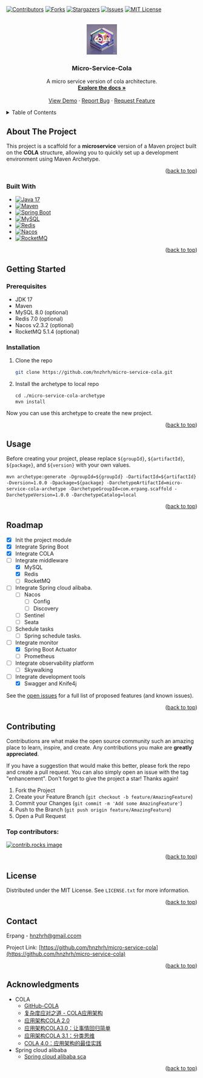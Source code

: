 <!-- Improved compatibility of back to top link: See: https://github.com/hnzhrh/micro-service-cola/pull/73 -->
<a id="readme-top"></a>
<!--
*** Thanks for checking out the Best-README-Template. If you have a suggestion
*** that would make this better, please fork the repo and create a pull request
*** or simply open an issue with the tag "enhancement".
*** Don't forget to give the project a star!
*** Thanks again! Now go create something AMAZING! :D
-->



<!-- PROJECT SHIELDS -->
<!--
*** I'm using markdown "reference style" links for readability.
*** Reference links are enclosed in brackets [ ] instead of parentheses ( ).
*** See the bottom of this document for the declaration of the reference variables
*** for contributors-url, forks-url, etc. This is an optional, concise syntax you may use.
*** https://www.markdownguide.org/basic-syntax/#reference-style-links
-->
[![Contributors][contributors-shield]][contributors-url]
[![Forks][forks-shield]][forks-url]
[![Stargazers][stars-shield]][stars-url]
[![Issues][issues-shield]][issues-url]
[![MIT License][license-shield]][license-url]



<!-- PROJECT LOGO -->
<br />
<div align="center">
  <a href="https://github.com/hnzhrh/micro-service-cola">
    <img src="images/logo.png" alt="Logo" width="80" height="80">
  </a>

  <h3 align="center">Micro-Service-Cola</h3>

  <p align="center">
    A micro service version of cola architecture.
    <br />
    <a href="https://github.com/hnzhrh/micro-service-cola"><strong>Explore the docs »</strong></a>
    <br />
    <br />
    <a href="https://github.com/hnzhrh/micro-service-cola">View Demo</a>
    ·
    <a href="https://github.com/hnzhrh/micro-service-cola/issues/new?labels=bug&template=bug-report---.md">Report Bug</a>
    ·
    <a href="https://github.com/hnzhrh/micro-service-cola/issues/new?labels=enhancement&template=feature-request---.md">Request Feature</a>
  </p>
</div>



<!-- TABLE OF CONTENTS -->
<details>
  <summary>Table of Contents</summary>
  <ol>
    <li>
      <a href="#about-the-project">About The Project</a>
      <ul>
        <li><a href="#built-with">Built With</a></li>
      </ul>
    </li>
    <li>
      <a href="#getting-started">Getting Started</a>
      <ul>
        <li><a href="#prerequisites">Prerequisites</a></li>
        <li><a href="#installation">Installation</a></li>
      </ul>
    </li>
    <li><a href="#usage">Usage</a></li>
    <li><a href="#roadmap">Roadmap</a></li>
    <li><a href="#contributing">Contributing</a></li>
    <li><a href="#license">License</a></li>
    <li><a href="#contact">Contact</a></li>
    <li><a href="#acknowledgments">Acknowledgments</a></li>
  </ol>
</details>



<!-- ABOUT THE PROJECT -->
## About The Project

This project is a scaffold for a **microservice** version of a Maven project built on the **COLA** structure, allowing you to quickly set up a development environment using Maven Archetype.

<p align="right">(<a href="#readme-top">back to top</a>)</p>



### Built With

* [![Java 17][JDK]][JDK-url]
* [![Maven][Maven]][Maven-url]
* [![Spring Boot][SpringBoot]][SpringBoot-url]
* [![MySQL][MySQL]][MySQL-url]
* [![Redis][Redis]][Redis-url]
* [![Nacos][Nacos]][Nacos-url]
* [![RocketMQ][RocketMQ]][RocketMQ-url]

<p align="right">(<a href="#readme-top">back to top</a>)</p>



<!-- GETTING STARTED -->
## Getting Started

### Prerequisites

* JDK 17
* Maven
* MySQL 8.0 (optional)
* Redis 7.0 (optional)
* Nacos v2.3.2 (optional)
* RocketMQ 5.1.4 (optional)

### Installation

1. Clone the repo
   ```sh
   git clone https://github.com/hnzhrh/micro-service-cola.git
   ```
2. Install the archetype to local repo
   ```shell
   cd ./micro-service-cola-archetype
   mvn install
   ```
Now you can use this archetype to create the new project.

<p align="right">(<a href="#readme-top">back to top</a>)</p>



<!-- USAGE EXAMPLES -->
## Usage

Before creating your project, please replace `${groupId}`, `${artifactId}`, `${package}`, and `${version}` with your own values.

```shell
mvn archetype:generate -DgroupId=${groupId} -DartifactId=${artifactId} -Dversion=1.0.0 -Dpackage=${package} -DarchetypeArtifactId=micro-service-cola-archetype -DarchetypeGroupId=com.erpang.scaffold -DarchetypeVersion=1.0.0 -DarchetypeCatalog=local
```



[//]: # (_For more examples, please refer to the [Documentation]&#40;https://example.com&#41;_)

<p align="right">(<a href="#readme-top">back to top</a>)</p>



<!-- ROADMAP -->
## Roadmap

- [x] Init the project module
- [x] Integrate Spring Boot
- [x] Integrate COLA
- [ ] Integrate middleware
  - [x] MySQL
  - [x] Redis
  - [ ] RocketMQ
- [ ] Integrate Spring cloud alibaba.
  - [ ] Nacos
    - [ ] Config
    - [ ] Discovery
  - [ ] Sentinel
  - [ ] Seata
- [ ] Schedule tasks
  - [ ] Spring schedule tasks.
- [ ] Integrate monitor
  - [x] Spring Boot Actuator
  - [ ] Prometheus
- [ ] Integrate observability platform
  - [ ] Skywalking
- [ ] Integrate development tools
  - [x] Swagger and Knife4j

See the [open issues](https://github.com/hnzhrh/micro-service-cola/issues) for a full list of proposed features (and known issues).

<p align="right">(<a href="#readme-top">back to top</a>)</p>



<!-- CONTRIBUTING -->
## Contributing

Contributions are what make the open source community such an amazing place to learn, inspire, and create. Any contributions you make are **greatly appreciated**.

If you have a suggestion that would make this better, please fork the repo and create a pull request. You can also simply open an issue with the tag "enhancement".
Don't forget to give the project a star! Thanks again!

1. Fork the Project
2. Create your Feature Branch (`git checkout -b feature/AmazingFeature`)
3. Commit your Changes (`git commit -m 'Add some AmazingFeature'`)
4. Push to the Branch (`git push origin feature/AmazingFeature`)
5. Open a Pull Request

### Top contributors:

<a href="https://github.com/hnzhrh/micro-service-cola/graphs/contributors">
  <img src="https://contrib.rocks/image?repo=hnzhrh/micro-service-cola" alt="contrib.rocks image" />
</a>

<p align="right">(<a href="#readme-top">back to top</a>)</p>



<!-- LICENSE -->
## License

Distributed under the MIT License. See `LICENSE.txt` for more information.

<p align="right">(<a href="#readme-top">back to top</a>)</p>



<!-- CONTACT -->
## Contact

Erpang - hnzhrh@gmail.ccom

Project Link: [https://github.com/hnzhrh/micro-service-cola](https://github.com/hnzhrh/micro-service-cola)

<p align="right">(<a href="#readme-top">back to top</a>)</p>



<!-- ACKNOWLEDGMENTS -->
## Acknowledgments

* COLA
  * [GitHub-COLA](https://github.com/alibaba/COLA)
  * [复杂度应对之道 - COLA应用架构](https://blog.csdn.net/significantfrank/article/details/85785565)
  * [应用架构COLA 2.0](https://blog.csdn.net/significantfrank/article/details/100074716)
  * [应用架构COLA3.0：让事情回归简单](https://blog.csdn.net/significantfrank/article/details/106976804)
  * [应用架构COLA 3.1：分类思维](https://blog.csdn.net/significantfrank/article/details/109529311)
  * [COLA 4.0：应用架构的最佳实践](https://blog.csdn.net/significantfrank/article/details/110934799)
* Spring cloud alibaba
  * [Spring cloud alibaba sca](https://sca.aliyun.com/?spm=5176.29160081.0.0.6df9122ewcKeb1)

<p align="right">(<a href="#readme-top">back to top</a>)</p>



<!-- MARKDOWN LINKS & IMAGES -->
<!-- https://www.markdownguide.org/basic-syntax/#reference-style-links -->
[contributors-shield]: https://img.shields.io/github/contributors/hnzhrh/micro-service-cola.svg?style=for-the-badge
[contributors-url]: https://github.com/hnzhrh/micro-service-cola/graphs/contributors
[forks-shield]: https://img.shields.io/github/forks/hnzhrh/micro-service-cola.svg?style=for-the-badge
[forks-url]: https://github.com/hnzhrh/micro-service-cola/network/members
[stars-shield]: https://img.shields.io/github/stars/hnzhrh/micro-service-cola.svg?style=for-the-badge
[stars-url]: https://github.com/hnzhrh/micro-service-cola/stargazers
[issues-shield]: https://img.shields.io/github/issues/hnzhrh/micro-service-cola.svg?style=for-the-badge
[issues-url]: https://github.com/hnzhrh/micro-service-cola/issues
[license-shield]: https://img.shields.io/github/license/hnzhrh/micro-service-cola.svg?style=for-the-badge
[license-url]: https://github.com/hnzhrh/micro-service-cola/blob/master/LICENSE.txt

[JDK]: https://img.shields.io/badge/OpenJDK-17-grey?style=for-the-badge&logo=openjdk&logoColor=white&labelColor=grey
[JDK-url]: https://openjdk.org/
[Maven]: https://img.shields.io/badge/Maven-3.9.8-C71A36?style=for-the-badge&logo=apachemaven&logoColor=C71A36&labelColor=grey
[Maven-url]: https://maven.apache.org/
[SpringBoot]: https://img.shields.io/badge/SpringBoot-3.2.4-6DB33F?style=for-the-badge&logo=springboot&logoColor=6DB33F&labelColor=grey
[SpringBoot-url]: https://spring.io/projects/spring-boot
[MySQL]: https://img.shields.io/badge/MySQL-8.0-4479A1?style=for-the-badge&logo=mysql&logoColor=4479A1&labelColor=grey
[MySQL-url]: https://www.mysql.com/
[Redis]: https://img.shields.io/badge/Redis-7.0-FF4438?style=for-the-badge&logo=mysql&logoColor=FF4438&labelColor=grey
[Redis-url]: https://redis.io/
[Nacos]: https://img.shields.io/badge/Nacos-v2.3.2-black?style=for-the-badge&labelColor=grey
[Nacos-url]: https://nacos.io/
[RocketMQ]: https://img.shields.io/badge/RocketMQ-5.1.4-D77310?style=for-the-badge&logo=apacherocketmq&logoColor=#D77310&labelColor=grey
[RocketMQ-url]: https://rocketmq.apache.org/

